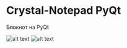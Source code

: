 # Crystal-Notepad PyQt

Блокнот на PyQt


![alt text](https://github.com/pj-crystal/Crystal-Notepad/blob/main/5.png?raw=true)
![alt text](https://github.com/pj-crystal/Crystal-Notepad/blob/main/6.png?raw=true)
